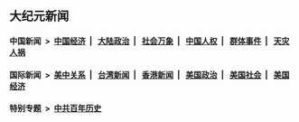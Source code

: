 ## 大纪元新闻

#### 中国新闻 &nbsp;>&nbsp; [中国经济](indexes/ncid283/README.md?08100045) &nbsp;| &nbsp; [大陆政治](indexes/ncid277/README.md?08100045) &nbsp;| &nbsp; [社会万象](indexes/ncid282/README.md?08100045) &nbsp;| &nbsp; [中国人权](indexes/ncid278/README.md?08100045) &nbsp;| &nbsp; [群体事件](indexes/ncid279/README.md?08100045) &nbsp;| &nbsp; [天灾人祸](indexes/ncid280/README.md?08100045)

#### 国际新闻 &nbsp;>&nbsp; [美中关系](indexes/nf1412576/README.md?08100045) &nbsp;| &nbsp; [台湾新闻](indexes/ncid1349361/README.md?08100045) &nbsp;| &nbsp; [香港新闻](indexes/ncid1349362/README.md?08100045) &nbsp;| &nbsp; [美国政治](indexes/ncid1078159/README.md?08100045) &nbsp;| &nbsp; [美国社会](indexes/ncid1078160/README.md?08100045) &nbsp;| &nbsp; [美国经济](indexes/ncid1078158/README.md?08100045)

#### 特别专题 &nbsp;>&nbsp; [中共百年历史](https://github.com/epoch-news/epoch-special/blob/master/README.md?08100045)  
